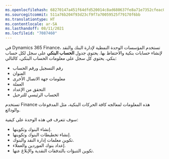 ```yaml
---
ms.openlocfilehash: 68270147a451f64dfd520014c8ad680637fe8a71e7352cfeac0bad444b3f6208
ms.sourcegitcommit: 511a76b204f93d23cf9f7a70059525f79170f6bb
ms.translationtype: HT
ms.contentlocale: ar-SA
ms.lasthandoff: 08/11/2021
ms.locfileid: "7087460"
---
```

في Dynamics 365 Finance، تستخدم المؤسسات الوحدة النمطية لإدارة البنك والنقد لإنشاء حسابات بنكية والاحتفاظ بها. يحتوي جدول **الحساب البنكي** على سجل لكل حساب بنكي. يحتوي كل سجل على معلومات الحساب البنكي، كالتالي:

- رقم التسجيل ورقم الحساب
- العنوان
- معلومات جهة الاتصال الأخرى
- العملة
- التحقق من الإعداد
- الحساب الرئيسي للترحيل

تستخدم Finance هذه المعلومات لمعالجه كافة الحركات البنكية، مثل المدفوعات والودائع.

سوف تتعرف في هذه الوحدة على كيفية:

- إنشاء البنوك وتكوينها.
- إنشاء تخطيطات البنوك وتكوينها.
- تكوين معلمات إدارة النقد والبنوك.
- إعداد بنوك الموردين والعملاء.
- تكوين التنبؤات بالتدفقات النقدية والإبلاغ عنها.

